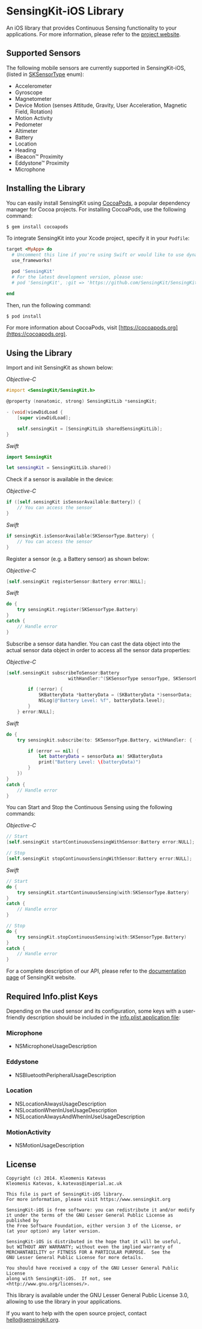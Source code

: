 # SensingKit-iOS Library

An iOS library that provides Continuous Sensing functionality to your applications. For more information, please refer to the [project website](https://www.sensingkit.org).


## Supported Sensors

The following mobile sensors are currently supported in SensingKit-iOS, (listed in [SKSensorType](SensingKit/SKSensorType.h) enum):

- Accelerometer
- Gyroscope
- Magnetometer
- Device Motion (senses Attitude, Gravity, User Acceleration, Magnetic Field, Rotation)
- Motion Activity
- Pedometer
- Altimeter
- Battery
- Location
- Heading
- iBeacon™ Proximity
- Eddystone™ Proximity
- Microphone


## Installing the Library

You can easily install SensingKit using [CocoaPods](https://cocoapods.org), a popular dependency manager for Cocoa projects. For installing CocoaPods, use the following command:

```bash
$ gem install cocoapods
```

To integrate SensingKit into your Xcode project, specify it in your `Podfile`:

```ruby
target <MyApp> do
  # Uncomment this line if you're using Swift or would like to use dynamic frameworks
  use_frameworks!

  pod 'SensingKit'
  # For the latest development version, please use:
  # pod 'SensingKit', :git => 'https://github.com/SensingKit/SensingKit-iOS.git', :branch => 'next'

end
```

Then, run the following command:

```bash
$ pod install
```

For more information about CocoaPods, visit [https://cocoapods.org](https://cocoapods.org).


## Using the Library

Import and init SensingKit as shown below:

*Objective-C*
```objectivec
#import <SensingKit/SensingKit.h>

@property (nonatomic, strong) SensingKitLib *sensingKit;

- (void)viewDidLoad {
    [super viewDidLoad];

    self.sensingKit = [SensingKitLib sharedSensingKitLib];
}
```

*Swift*
```swift
import SensingKit

let sensingKit = SensingKitLib.shared()
```


Check if a sensor is available in the device:

*Objective-C*
```objectivec
if ([self.sensingKit isSensorAvailable:Battery]) {
    // You can access the sensor
}
```

*Swift*
```swift
if sensingKit.isSensorAvailable(SKSensorType.Battery) {
    // You can access the sensor
}
```


Register a sensor (e.g. a Battery sensor) as shown below:

*Objective-C*
```objectivec
[self.sensingKit registerSensor:Battery error:NULL];
```

*Swift*
```swift
do {
    try sensingKit.register(SKSensorType.Battery)
}
catch {
    // Handle error
}
```


Subscribe a sensor data handler. You can cast the data object into the actual sensor data object in order to access all the sensor data properties:

*Objective-C*
```objectivec
[self.sensingKit subscribeToSensor:Battery
                       withHandler:^(SKSensorType sensorType, SKSensorData *sensorData, NSError *error) {

        if (!error) {
            SKBatteryData *batteryData = (SKBatteryData *)sensorData;
            NSLog(@"Battery Level: %f", batteryData.level);
        }
    } error:NULL];
```

*Swift*
```swift
do {
    try sensingkit.subscribe(to: SKSensorType.Battery, withHandler: { (sensorType, sensorData, error) in

        if (error == nil) {
            let batteryData = sensorData as! SKBatteryData
            print("Battery Level: \(batteryData)")
        }
    })
}
catch {
    // Handle error
}
```


You can Start and Stop the Continuous Sensing using the following commands:

*Objective-C*
```objectivec
// Start
[self.sensingKit startContinuousSensingWithSensor:Battery error:NULL];

// Stop
[self.sensingKit stopContinuousSensingWithSensor:Battery error:NULL];
```

*Swift*
```swift
// Start
do {
    try sensingKit.startContinuousSensing(with:SKSensorType.Battery)
}
catch {
    // Handle error
}

// Stop
do {
    try sensingKit.stopContinuousSensing(with:SKSensorType.Battery)
}
catch {
    // Handle error
}
```


For a complete description of our API, please refer to the [documentation page](https://www.sensingkit.org/documentation/ios/) of SensingKit website.


## Required Info.plist Keys

Depending on the used sensor and its configuration, some keys with a user-friendly description should be included in the [info.plist application file](https://developer.apple.com/library/archive/documentation/General/Reference/InfoPlistKeyReference/Articles/AboutInformationPropertyListFiles.html):

### Microphone
- NSMicrophoneUsageDescription

### Eddystone
- NSBluetoothPeripheralUsageDescription

### Location
- NSLocationAlwaysUsageDescription
- NSLocationWhenInUseUsageDescription
- NSLocationAlwaysAndWhenInUseUsageDescription

### MotionActivity
- NSMotionUsageDescription


## License

```
Copyright (c) 2014. Kleomenis Katevas
Kleomenis Katevas, k.katevas@imperial.ac.uk

This file is part of SensingKit-iOS library.
For more information, please visit https://www.sensingkit.org

SensingKit-iOS is free software: you can redistribute it and/or modify
it under the terms of the GNU Lesser General Public License as published by
the Free Software Foundation, either version 3 of the License, or
(at your option) any later version.

SensingKit-iOS is distributed in the hope that it will be useful,
but WITHOUT ANY WARRANTY; without even the implied warranty of
MERCHANTABILITY or FITNESS FOR A PARTICULAR PURPOSE.  See the
GNU Lesser General Public License for more details.

You should have received a copy of the GNU Lesser General Public License
along with SensingKit-iOS.  If not, see <http://www.gnu.org/licenses/>.
```

This library is available under the GNU Lesser General Public License 3.0, allowing to use the library in your applications.

If you want to help with the open source project, contact hello@sensingkit.org.
